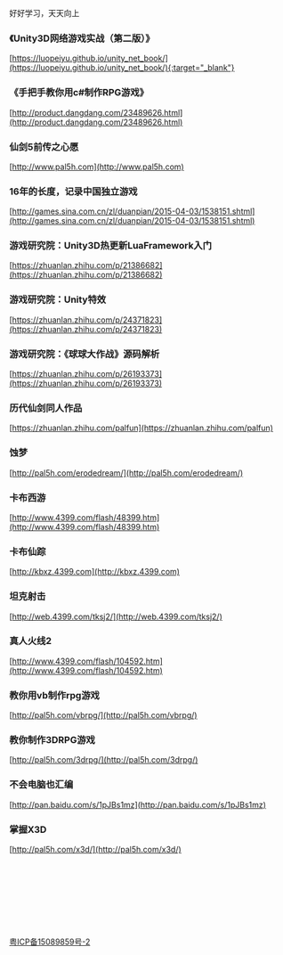 好好学习，天天向上

### 《Unity3D网络游戏实战（第二版）》

[https://luopeiyu.github.io/unity_net_book/](https://luopeiyu.github.io/unity_net_book/){:target="_blank"} 


### 《手把手教你用c#制作RPG游戏》

[http://product.dangdang.com/23489626.html](http://product.dangdang.com/23489626.html) 


### 仙剑5前传之心愿

[http://www.pal5h.com](http://www.pal5h.com) 


### 16年的长度，记录中国独立游戏

[http://games.sina.com.cn/zl/duanpian/2015-04-03/1538151.shtml](http://games.sina.com.cn/zl/duanpian/2015-04-03/1538151.shtml) 


### 游戏研究院：Unity3D热更新LuaFramework入门

[https://zhuanlan.zhihu.com/p/21386682](https://zhuanlan.zhihu.com/p/21386682) 


### 游戏研究院：Unity特效

[https://zhuanlan.zhihu.com/p/24371823](https://zhuanlan.zhihu.com/p/24371823) 


### 游戏研究院：《球球大作战》源码解析

[https://zhuanlan.zhihu.com/p/26193373](https://zhuanlan.zhihu.com/p/26193373) 


### 历代仙剑同人作品

[https://zhuanlan.zhihu.com/palfun](https://zhuanlan.zhihu.com/palfun) 


### 蚀梦

[http://pal5h.com/erodedream/](http://pal5h.com/erodedream/) 


### 卡布西游

[http://www.4399.com/flash/48399.htm](http://www.4399.com/flash/48399.htm) 


### 卡布仙踪

[http://kbxz.4399.com](http://kbxz.4399.com) 


### 坦克射击

[http://web.4399.com/tksj2/](http://web.4399.com/tksj2/) 


### 真人火线2

[http://www.4399.com/flash/104592.htm](http://www.4399.com/flash/104592.htm) 


### 教你用vb制作rpg游戏

[http://pal5h.com/vbrpg/](http://pal5h.com/vbrpg/) 


### 教你制作3DRPG游戏

[http://pal5h.com/3drpg/](http://pal5h.com/3drpg/) 


### 不会电脑也汇编

[http://pan.baidu.com/s/1pJBs1mz](http://pan.baidu.com/s/1pJBs1mz) 


### 掌握X3D

[http://pal5h.com/x3d/](http://pal5h.com/x3d/) 

 
 
 
<br><br><br><br><br><br><br>
 
 
 

 
 
 
 
 
[粤ICP备15089859号-2](http://www.miitbeian.gov.cn/)

